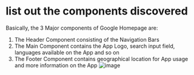 # list out the components discovered

Basically, the 3 Major components of Google Homepage are:
1. The Header Component consisting of the Navigation Bars
2. The Main Component contains the App Logo, search input field, languages available on the App and so on
3. The Footer Component contains geographical location for App usage and more information on the App
![image](https://user-images.githubusercontent.com/115420097/229907602-07eb88e6-fc99-4c7b-b2b5-fbd7b514df77.png)


